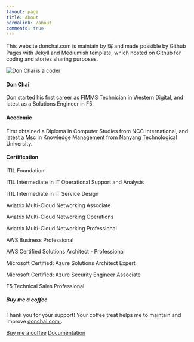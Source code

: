 ```yaml
---
layout: page
title: About
permalink: /about
comments: true
---
```


<div class="row justify-content-between">
<div class="col-md-8 pr-5">

<p>This website donchai.com is maintain by 辉 and made possible by Github Pages with Jekyll and Mediumish template, which hosted on Github for coding and stories sharing purposes.</p>

<p class="mb-5"><img class="shadow-lg" src="{{site.baseurl}}/assets/images/DonChaiBG.png" alt="Don Chai is a coder" /></p>
<h4>Don Chai</h4>

<P>Don started his first career as FIMMS Technician in Western Digital, and latest as a Solutions Engineer in F5.</p>

<h4>Acedemic</h4>

<p>First obtained a Diploma in Computer Studies from NCC International, and latest a Msc in Knowledge Management from Nanyang Technological University.</p>

<h4>Certification</h4>

<p>ITIL Foundation</p>
<p>ITIL Intermediate in IT Operational Support and Analysis</p>
<p>ITIL Intermediate in IT Service Design</p>
<p>Aviatrix Multi-Cloud Networking Associate</p>
<p>Aviatrix Multi-Cloud Networking Operations</p>
<p>Aviatrix Multi-Cloud Networking Professional</p>
<p>AWS Business Professional</p>
<p>AWS Certified Solutions Architect - Professional</p>
<p>Microsoft Certified: Azure Solutions Architect Expert</p>
<p>Microsoft Certified: Azure Security Engineer Associate</p>
<p>F5 Technical Sales Professional</p>

</div>

<div class="col-md-4">

<div class="sticky-top sticky-top-80">
<h5>Buy me a coffee</h5>

<p>Thank you for your support! Your coffee treat helps me to maintain and improve <a target="_blank" href="https://github.com/donchai/donchai.github.io">donchai.com <i class="fab fa-github"></i></a>.</p>

<a target="_blank" href="https://www.buymeacoffee.com/donchai" class="btn btn-danger">Buy me a coffee</a> <a target="_blank" href="https://donchai.com" class="btn btn-warning">Documentation</a>

</div>
</div>
</div>
